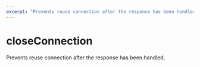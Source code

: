 ```yaml
---
excerpt: "Prevents reuse connection after the response has been handled."
---
```

# closeConnection

Prevents reuse connection after the response has been handled.

